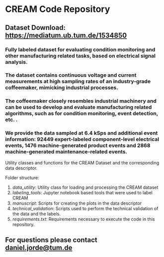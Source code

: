 # CREAM Code Repository
## Dataset Download: https://mediatum.ub.tum.de/1534850
### Fully labeled dataset for evaluating condition monitoring and other manufacturing related tasks, based on electrical signal analysis.
### The dataset contains continuous voltage and current measurements at high sampling rates of an industry-grade coffeemaker, mimicking industrial processes.
### The coffeemaker closely resembles industrial machinery and can be used to develop and evaluate manufacturing related algorithms, such as for condition monitoring, event detection, etc. .
### We provide the data sampled at 6.4 kSps and additional event information: 92449 expert-labeled component-level electrical events, 1476 machine-generated product events and 2868 machine-generated maintenance-related events.

Utility classes and functions for the CREAM Dataset and the corresponding data descriptor.

Folder structure:

1. *data_utility*: Utility class for loading and processing the CREAM dataset
2. *labeling_tools*: Jupyter notebook based tools that were used to label CREAM
3. *manuscript*: Scripts for creating the plots in the data descriptor
4. *technical_validation*: Scripts used to perform the technical validation of the data and the labels.
5. *requirements.txt*: Requirements necessary to execute the code in this repository.
    
## For questions please contact daniel.jorde@tum.de
